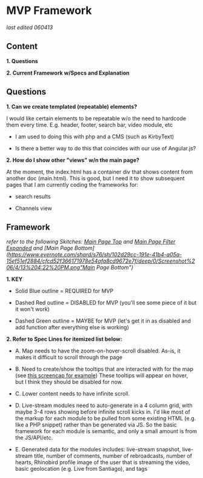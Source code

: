 **MVP Framework**
=================
*last edited 060413*

Content
-------
**1. Questions**

**2. Current Framework w/Specs and Explanation**

Questions
---------
**1. Can we create templated (repeatable) elements?**

I would like certain elements to be repeatable w/o the need to hardcode them every time. E.g. header, footer, search bar, video module, etc

-	I am used to doing this with php and a CMS (such as KirbyText)

-	Is there a better way to do this that coincides with our use of Angular.js?

**2. How do I show other "views" w/n the main page?**

At the moment, the index.html has a container div that shows content from another doc (main.html). This is good, but I need it to show subsequent pages that I am currently coding the frameworks for:

-	search results

-	Channels view

Framework
---------

*refer to the following Skitches: [Main Page Top](https://www.evernote.com/shard/s76/sh/78375f57-cf29-40d4-bc3c-e6eca6d0e063/112f9f801a0b8da53b600cbb30e5617d/deep/0/Screenshot%206/4/13%204:20%20PM.png "Main Page Top")
and
[Main Page Filter Expanded](https://www.evernote.com/shard/s76/sh/8a902624-b52b-4e32-8be5-432efc447235/7e101356bda4cae8336fb5d3231f1141/deep/0/Screenshot%206/4/13%204:27%20PM.png "Main Page Filter Expanded")
and [Main Page Bottom](https://www.evernote.com/shard/s76/sh/102d29cc-191e-41b4-a05a-15ef51ef2884/cfcd52f366171978e54afa8cd9672e7f/deep/0/Screenshot%206/4/13%204:22%20PM.png"Main Page Bottom")*

**1. KEY**

-	Solid Blue outline = REQUIRED for MVP

-	Dashed Red outline = DISABLED for MVP (you'll see some piece of it but it won't work)

-	Dashed Green outline = MAYBE for MVP (let's get it in as disabled and add function after everything else is working)

**2. Refer to Spec Lines for itemized list below:**

-	A. Map needs to have the zoom-on-hover-scroll disabled. As-is, it makes it difficult to scroll through the page

-	B. Need to create/show the tooltips that are interacted with for the map (see [this screencap for example](https://www.evernote.com/shard/s76/sh/bbece63c-c62b-472a-8050-2b6bfcf768e7/09701c9d9b2a940254e42bb36c2a7303/deep/0/Screenshot%206/4/13%204:48%20PM.png "Main Page Filter Expanded")) These tooltips will appear on hover, but I think they should be disabled for now.

-	C. Lower content needs to have infinite scroll.

-	D. Live-stream modules need to auto-generate in a 4 column grid, with maybe 3-4 rows showing before infinite scroll kicks in. I'd like most of the markup for each module to be pulled from some existing HTML (e.g. like a PHP snippet) rather than be generated via JS. So the basic framework for each module is semantic, and only a small amount is from the JS/API/etc.

-	E. Generated data for the modules includes: live-stream snapshot, live-stream title, number of comments, number of rebroadcasts, number of hearts, Rhinobird profile image of the
user that is streaming the video, basic geolocation (e.g. Live from Santiago), and tags
